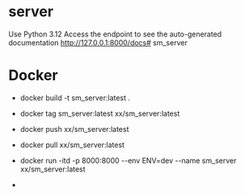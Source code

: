 # server

Use Python 3.12
Access the endpoint to see the auto-generated documentation
http://127.0.0.1:8000/docs# sm_server
# Docker
- docker build -t sm_server:latest  .
- docker tag sm_server:latest xx/sm_server:latest
- docker push xx/sm_server:latest

- docker pull xx/sm_server:latest
- docker run -itd -p 8000:8000 --env ENV=dev --name sm_server xx/sm_server:latest
- 
